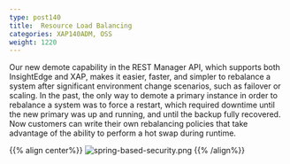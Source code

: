 ```yaml
---
type: post140
title:  Resource Load Balancing
categories: XAP140ADM, OSS
weight: 1220
---
```



Our new demote capability in the REST Manager API, which supports both InsightEdge and XAP, makes it easier, faster, and simpler to rebalance a system after significant environment change scenarios, such as  failover or scaling.  In the past, the only way to demote a primary instance in order to rebalance a system was to force a restart, which required downtime until the new primary was up and running, and until the backup fully recovered. Now customers can write their own rebalancing policies  that take advantage of the ability to perform a hot swap during runtime.


{{% align center%}}
![spring-based-security.png](/attachment_files/security/spring-based-security.png)
{{% /align%}}

